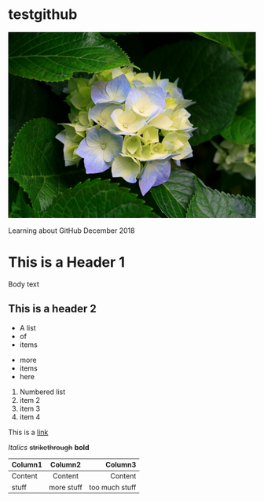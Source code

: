 # testgithub

![Some nice flowers](Hydrangeas.jpg)

Learning about GitHub December 2018

# This is a Header 1

Body text

## This is a header 2

* A list 
* of
* items

- more
- items
- here

1. Numbered list
2. item 2
3. item 3
4. item 4

This is a [link](https://otago.ac.nz)

*Italics* ~~strikethrough~~ **bold**

|Column1|Column2|Column3|
|:-----|:----:|------:
|Content|Content|Content|
|stuff|more stuff|too much stuff|
